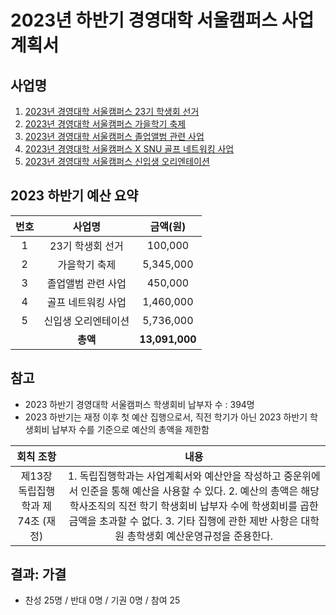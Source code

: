 2023년 하반기 경영대학 서울캠퍼스 사업계획서
===

## 사업명
1. [2023년 경영대학 서울캠퍼스 23기 학생회 선거](선거.md) 
2. [2023년 경영대학 서울캠퍼스 가을학기 축제](축제.md)
3. [2023년 경영대학 서울캠퍼스 졸업앨범 관련 사업](졸업앨범.md)
4. [2023년 경영대학 서울캠퍼스 X SNU 골프 네트워킹 사업](골프.md)
5. [2023년 경영대학 서울캠퍼스 신입생 오리엔테이션](신입생.md)

## 2023 하반기 예산 요약

| 번호  | 사업명 | 금액(원) |
|:--------:|:---------:|:---------:|
|1|  23기 학생회 선거   |	100,000|
|2|	가을학기 축제  |	5,345,000|
|3|	졸업앨범 관련 사업 |	450,000|
|4|	골프 네트워킹 사업 |	1,460,000|
|5|	신입생 오리엔테이션 |	5,736,000|
|   |  **총액**| **13,091,000**|

## 참고
- 2023 하반기 경영대학 서울캠퍼스 학생회비 납부자 수 : 394명
- 2023 하반기는 재정 이후 첫 예산 집행으로서, 직전 학기가 아닌 2023 하반기 학생회비 납부자 수를 기준으로 예산의 총액을 제한함
  
|  회칙 조항  |  내용 |
|:---:|:---:|
| 제13장 독립집행학과 제74조 (재정) | 1. 독립집행학과는 사업계획서와 예산안을 작성하고 중운위에서 인준을 통해 예산을 사용할 수 있다. 2. 예산의 총액은 해당 학사조직의 직전 학기 학생회비 납부자 수에 학생회비를 곱한 금액을 초과할 수 없다. 3. 기타 집행에 관한 제반 사항은 대학원 총학생회 예산운영규정을 준용한다. |

## 결과: 가결
- 찬성 25명 / 반대 0명 / 기권 0명 / 참여 25
